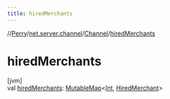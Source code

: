 ```yaml
---
title: hiredMerchants
---
```

//[Perry](../../../index.html)/[net.server.channel](../index.html)/[Channel](index.html)/[hiredMerchants](hired-merchants.html)



# hiredMerchants



[jvm]\
val [hiredMerchants](hired-merchants.html): [MutableMap](https://kotlinlang.org/api/latest/jvm/stdlib/kotlin.collections/-mutable-map/index.html)&lt;[Int](https://kotlinlang.org/api/latest/jvm/stdlib/kotlin/-int/index.html), [HiredMerchant](../../server.maps/-hired-merchant/index.html)&gt;




